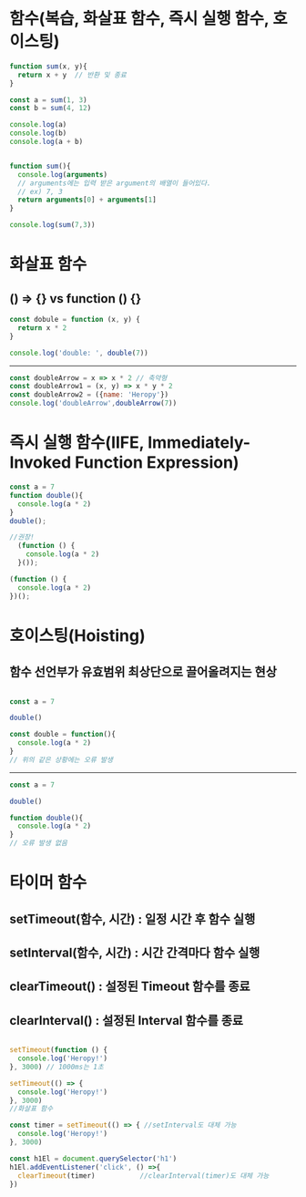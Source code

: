 # 함수(복습, 화살표 함수, 즉시 실행 함수, 호이스팅)

```javascript
function sum(x, y){
  return x + y  // 반환 및 종료
}

const a = sum(1, 3)
const b = sum(4, 12)

console.log(a)
console.log(b)
console.log(a + b)


function sum(){
  console.log(arguments)  
  // arguments에는 입력 받은 argument의 배열이 들어있다. 
  // ex) 7, 3
  return arguments[0] + arguments[1]
}

console.log(sum(7,3))

```

# 화살표 함수
## () => {} vs function () {}

```javascript
const dobule = function (x, y) {
  return x * 2
}

console.log('double: ', double(7))
```

---

```javascript
const doubleArrow = x => x * 2 // 축약형
const doubleArrow1 = (x, y) => x * y * 2 
const doubleArrow2 = ({name: 'Heropy'})
console.log('doubleArrow',doubleArrow(7))

```

# 즉시 실행 함수(IIFE, Immediately-Invoked Function Expression)

```javascript
const a = 7
function double(){
  console.log(a * 2)
}
double();

//권장!
  (function () {
    console.log(a * 2)
  }());

(function () {
  console.log(a * 2)
})();
```

# 호이스팅(Hoisting)
## 함수 선언부가 유효범위 최상단으로 끌어올려지는 현상

```javascript

const a = 7

double()

const double = function(){
  console.log(a * 2)
}
// 위의 같은 상황에는 오류 발생
```

---

```javascript
const a = 7

double()

function double(){
  console.log(a * 2)
}
// 오류 발생 없음
```

# 타이머 함수
## setTimeout(함수, 시간) : 일정 시간 후 함수 실행
## setInterval(함수, 시간) : 시간 간격마다 함수 실행
## clearTimeout() : 설정된 Timeout 함수를 종료
## clearInterval() : 설정된 Interval 함수를 종료

```javascript

setTimeout(function () {
  console.log('Heropy!')
}, 3000) // 1000ms는 1초

setTimeout(() => {
  console.log('Heropy!')
}, 3000)
//화살표 함수 

const timer = setTimeout(() => { //setInterval도 대체 가능
  console.log('Heropy!')
}, 3000)

const h1El = document.querySelector('h1')
h1El.addEventListener('click', () =>{
  clearTimeout(timer)           //clearInterval(timer)도 대체 가능
})

```
